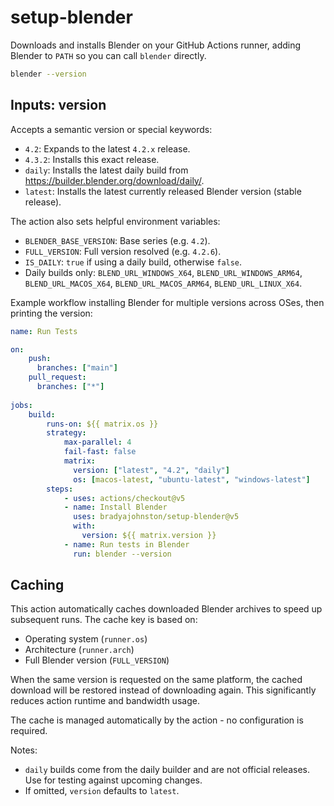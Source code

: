 # setup-blender

Downloads and installs Blender on your GitHub Actions runner, adding Blender to `PATH` so you can call `blender` directly.

```bash
blender --version
```

## Inputs: version

Accepts a semantic version or special keywords:

- `4.2`: Expands to the latest `4.2.x` release.
- `4.3.2`: Installs this exact release.
- `daily`: Installs the latest daily build from https://builder.blender.org/download/daily/.
- `latest`: Installs the latest currently released Blender version (stable release).

The action also sets helpful environment variables:

- `BLENDER_BASE_VERSION`: Base series (e.g. `4.2`).
- `FULL_VERSION`: Full version resolved (e.g. `4.2.6`).
- `IS_DAILY`: `true` if using a daily build, otherwise `false`.
- Daily builds only: `BLEND_URL_WINDOWS_X64`, `BLEND_URL_WINDOWS_ARM64`, `BLEND_URL_MACOS_X64`, `BLEND_URL_MACOS_ARM64`, `BLEND_URL_LINUX_X64`.

Example workflow installing Blender for multiple versions across OSes, then printing the version:
```yaml
name: Run Tests

on: 
    push:
      branches: ["main"]
    pull_request:
      branches: ["*"]
    
jobs:
    build:
        runs-on: ${{ matrix.os }}
        strategy:
            max-parallel: 4
            fail-fast: false
            matrix:
              version: ["latest", "4.2", "daily"]
              os: [macos-latest, "ubuntu-latest", "windows-latest"]
        steps:
            - uses: actions/checkout@v5
            - name: Install Blender
              uses: bradyajohnston/setup-blender@v5
              with:
                version: ${{ matrix.version }}
            - name: Run tests in Blender
              run: blender --version
```

## Caching

This action automatically caches downloaded Blender archives to speed up subsequent runs. The cache key is based on:
- Operating system (`runner.os`)
- Architecture (`runner.arch`)
- Full Blender version (`FULL_VERSION`)

When the same version is requested on the same platform, the cached download will be restored instead of downloading again. This significantly reduces action runtime and bandwidth usage.

The cache is managed automatically by the action - no configuration is required.

Notes:
- `daily` builds come from the daily builder and are not official releases. Use for testing against upcoming changes.
- If omitted, `version` defaults to `latest`.
